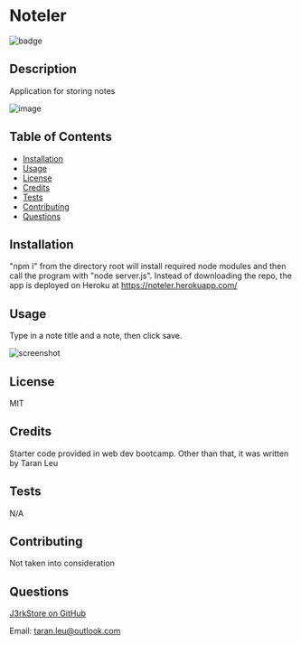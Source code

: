 # Noteler

![badge](https://img.shields.io/badge/license-MIT-brightgreen)



## Description
Application for storing notes

![image](https://github.com/J3rkStore/noteler/assets/59859758/d53a0729-cc07-445f-9980-71dbc5d44045)


## Table of Contents 

- [Installation](#installation)
- [Usage](#usage)
- [License](#license)
- [Credits](#credits)
- [Tests](#tests)
- [Contributing](#contributing)
- [Questions](#questions)

## Installation
"npm i" from the directory root will install required node modules and then call the program with "node server.js".  Instead of downloading the repo, the app is deployed on Heroku at https://noteler.herokuapp.com/


## Usage
Type in a note title and a note, then click save.

![screenshot](https://user-images.githubusercontent.com/59859758/222938590-e1ef0efa-25e4-4abe-89ae-af09287c8599.png)



## License
MIT


## Credits
Starter code provided in web dev bootcamp.  Other than that, it was written by Taran Leu


## Tests
N/A


## Contributing
Not taken into consideration


## Questions
[J3rkStore on GitHub](https://github.com/J3rkStore)

Email: taran.leu@outlook.com



      
      
